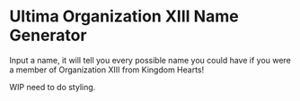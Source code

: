 # Ultima Organization XIII Name Generator

Input a name, it will tell you every possible name you could have if you were a member of Organization XIII from Kingdom Hearts!

WIP need to do styling.
